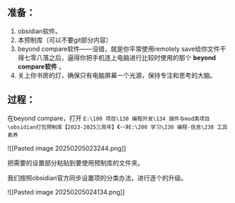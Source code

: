 ## 准备：

1. obsidian软件。
2. 本预制库（可以不要git部分内容）
3. beyond compare软件——没错，就是你平常使用remotely save给你文件干得七零八落之后，逼得你把手机连上电脑进行比较时使用的那个 **beyond compare软件** 。
4. 关上你书房的灯，确保只有电脑屏幕一个光源，保持专注和思考的大脑。

## 过程： 

在beyond compare，打开 `E:\100 项目\130 编程开发\134 插件与mod类项目\obsidian打包预制库【2023-2025三周年】`《--》`E:\200 学习\230 编程-信息\238 工具素养`


![[Pasted image 20250205023244.png]]

把需要的设置部分粘贴到要使用预制库的文件夹。

我们按照obsidian官方同步设置项的分类办法，进行逐个的升级。

![[Pasted image 20250205024134.png]]
